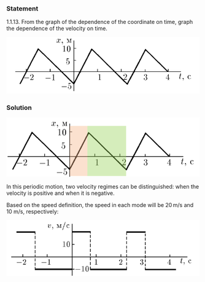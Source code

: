 ###  Statement 

$1.1.13.$ From the graph of the dependence of the coordinate on time, graph the dependence of the velocity on time. 

![ For problem 1.1.13 |971x284, 60%](../../img/1.1.13/statement.png)

### Solution

![ Two different velocities |886x271, 59%](../../img/1.1.13/01.png)

In this periodic motion, two velocity regimes can be distinguished: when the velocity is positive and when it is negative. 

Based on the speed definition, the speed in each mode will be $20 \, \text{m/s}$ and $10 \text{ m/s}$, respectively: 

![ The velocity graph you're looking for |730x210, 59%](../../img/1.1.13/sol.png)